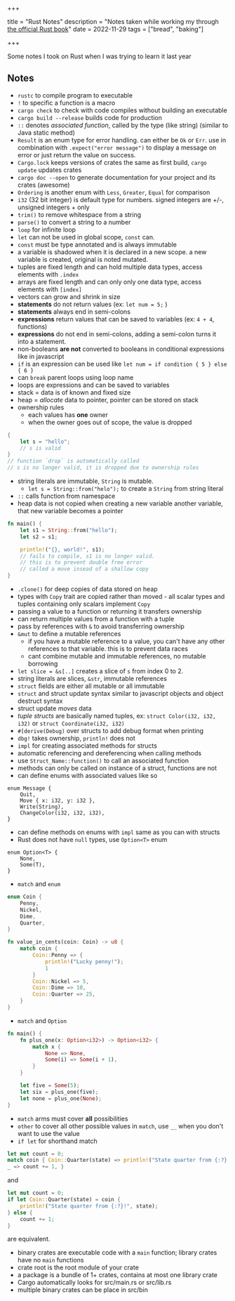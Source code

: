 +++

title = "Rust Notes"
description = "Notes taken while working my through [the official Rust book](https://doc.rust-lang.org/book/title-page.html)"
date = 2022-11-29
tags = ["bread", "baking"]

+++

Some notes I took on Rust when I was trying to learn it last year

## Notes

- `rustc` to compile program to executable
- `!` to specific a function is a macro
- `cargo check` to check with code compiles without building an executable
- `cargo build --release` builds code for production
- `::` denotes *associated function*, called by the type (like string) (similar to Java static method)
- `Result` is an enum type for error handling. can either be `Ok` or `Err`. use in combination with `.expect("error message")` to display a message on error or just return the value on success.
- `Cargo.lock` keeps versions of crates the same as first build, `cargo update` updates crates
- `cargo doc --open` to generate documentation for your project and its crates (awesome)
- `Ordering` is another enum with `Less`, `Greater`, `Equal` for comparison
- `i32` (32 bit integer) is default type for numbers. signed integers are +/-, unsigned integers + only
- `trim()` to remove whitespace from a string
- `parse()` to convert a string to a number
- `loop` for infinite loop
- `let` can not be used in global scope, `const` can.
- `const` must be type annotated and is always immutable
- a variable is shadowed when it is declared in a new scope. a new variable is created, original is noted mutated.
- tuples are fixed length and can hold multiple data types, access elements with `.index`
- arrays are fixed length and can only only one data type, access elements with `[index]` 
- vectors can grow and shrink in size
- **statements** do not return values (ex: `let num = 5;` )
- **statements** always end in semi-colons
- **expressions** return values that can be saved to variables (ex: `4 + 4`, functions)
- **expressions** do not end in semi-colons, adding a semi-colon turns it into a statement.
- non-booleans **are not** converted to booleans in conditional expressions like in javascript
- `if` is an expression can be used like `let num = if condition { 5 } else { 6 }`
- can `break` parent loops using loop name
- loops are expressions and can be saved to variables
- stack = data is of known and fixed size
- heap = *allocate* data to pointer, pointer can be stored on stack
- ownership rules
	- each values has **one** owner
	- when the owner goes out of scope, the value is dropped

```rust
{
	let s = "hello";
	// s is valid
}
// function `drop` is automatically called
// s is no longer valid, it is dropped due to ownership rules
```

- string literals are immutable, `String` is mutable.
	- `let s = String::from("helo");` to create a `String` from string literal
- `::` calls function from namespace
- heap data is not copied when creating a new variable another variable, that new variable becomes a pointer

```rust
fn main() {
    let s1 = String::from("hello");
    let s2 = s1;

    println!("{}, world!", s1);
    // fails to compile, s1 is no longer valid.
    // this is to prevent double free error
    // called a move insead of a shallow copy
}

```
- `.clone()` for deep copies of data stored on heap
- types with `Copy` trait are copied rather than moved
		- all scalar types and tuples containing only scalars implement `Copy`
- passing a value to a function or returning it transfers ownership
- can return multiple values from a function with a tuple
- pass by references with `&` to avoid transferring ownership
- `&mut` to define a mutable references
	- if you have a mutable reference to a value, you can't have any other references to that variable. this is to prevent data races
	-  cant combine mutable and immutable references, no mutable borrowing
- `let slice = &s[..]` creates a slice of `s` from index 0 to 2.
- string literals are slices,  `&str`, immutable references
- `struct` fields are either all mutable or all immutable
- `struct` and struct update syntax similar to javascript objects and object destruct syntax
- struct update *moves* data
- *tuple structs* are basically named tuples, ex: `struct Color(i32, i32, i32)` or `struct Coordinate(i32, i32)`
- `#[derive(Debug)` over structs to add debug format when printing
- `dbg!` takes ownership, `println!` does not
- `impl` for creating associated methods for structs
- automatic referencing and dereferencing when calling methods
- use `Struct_Name::function()` to call an associated function
- methods can only be called on instance of a struct, functions are not
- can define enums with associated values like so
```
enum Message {
	Quit, 
	Move { x: i32, y: i32 }, 
	Write(String), 
	ChangeColor(i32, i32, i32), 
}
```
- can define methods on enums with `impl` same as you can with structs
- Rust does not have `null` types, use `Option<T>` enum
```
enum Option<T> {
    None,
    Some(T),
}
```
- `match` and `enum`
```rust
enum Coin {
    Penny,
    Nickel,
    Dime,
    Quarter,
}

fn value_in_cents(coin: Coin) -> u8 {
    match coin {
        Coin::Penny => {
	        println!("Lucky penny!");
	        1
	    }
        Coin::Nickel => 5,
        Coin::Dime => 10,
        Coin::Quarter => 25,
    }
}

```

- `match` and `Option`

```rust
fn main() {
    fn plus_one(x: Option<i32>) -> Option<i32> {
        match x {
            None => None,
            Some(i) => Some(i + 1),
        }
    }

    let five = Some(5);
    let six = plus_one(five);
    let none = plus_one(None);
}
```
- `match` arms must cover **all** possibilities
- `other` to cover all other possible values in `match`, use `__` when you don't want to use the value
- `if let` for shorthand match

```rust
let mut count = 0; 
match coin { Coin::Quarter(state) => println!("State quarter from {:?}!", state),
_ => count += 1, }
```
and

```rust
let mut count = 0; 
if let Coin::Quarter(state) = coin { 
	println!("State quarter from {:?}!", state); 
} else { 
	count += 1; 
}
```

are equivalent.
- binary crates are executable code with a `main` function; library crates have no `main` functions
- crate root is the root module of your crate
- a package is a bundle of 1+ crates, contains at most one library crate
- Cargo automatically looks for src/main.rs or src/lib.rs
- multiple binary crates can be place in src/bin
